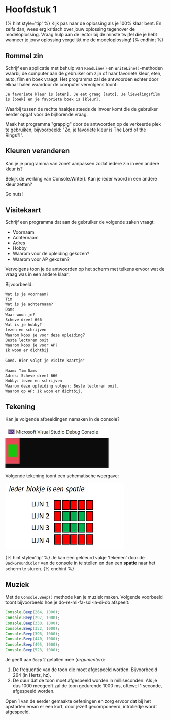 # Hoofdstuk 1

{% hint style='tip' %}
Kijk pas naar de oplossing als je 100% klaar bent. En zelfs dan, wees erg kritisch over jouw oplossing tegenover de modeloplossing. Vraag hulp aan de lector bij de minste twijfel die je hebt wanneer je jouw oplossing vergelijkt me de modeloplossing! 
{% endhint %}


## Rommel zin

Schrijf een applicatie met behulp van ``ReadLine()`` en ``WriteLine()``-methoden waarbij de computer aan de gebruiker om zijn of haar favoriete kleur, eten, auto, film en boek vraagt. Het programma zal de antwoorden echter door elkaar halen waardoor de computer vervolgens toont: 


```text
Je favoriete kleur is [eten]. Je eet graag [auto]. Je lievelingsfilm is [boek] en je favoriete boek is [kleur].
```

Waarbij tussen de rechte haakjes steeds de invoer komt die de gebruiker eerder opgaf voor de bijhorende vraag.

Maak het programma "grappig" door de antwoorden op de verkeerde plek te gebruiken, bijvoorbeeld: "Zo, je favoriete kleur is The Lord of the Rings?!".

## Kleuren veranderen

Kan je je programma van zonet aanpassen zodat iedere zin in een andere kleur is?

Bekijk de werking van Console.Write(). Kan je ieder woord in een andere kleur zetten?

Go nuts!

## Visitekaart

Schrijf een programma dat aan de gebruiker de volgende zaken vraagt:

* Voornaam
* Achternaam
* Adres
* Hobby
* Waarom voor de opleiding gekozen?
* Waarom voor AP gekozen?

Vervolgens toon je de antwoorden op het scherm met telkens ervoor wat de vraag was in een andere klaar:

Bijvoorbeeld:

```text
Wat is je voornaam?
Tim
Wat is je achternaam?
Dams
Waar woon je?
Scheve dreef 666
Wat is je hobby?
lezen en schrijven
Waarom koos je voor deze opleiding?
Beste lectoren ooit
Waarom koos je voor AP?
Ik woon er dichtbij

Goed. Hier volgt je visite kaartje"

Naam: Tim Dams
Adres: Scheve dreef 666
Hobby: lezen en schrijven
Waarom deze opleiding volgen: Beste lectoren ooit.
Waarom op AP: Ik woon er dichtbij.
```



## Tekening

Kan je volgende afbeeldingen namaken in de console?

![](../assets/0_intro/exbol.jpg)

Volgende tekening toont een schematische weergave:

![](../assets/1_csharpbasics/kleur.jpg)

{% hint style='tip' %}
Je kan een gekleurd vakje 'tekenen' door de ``BackGroundColor`` van de console in te stellen en dan een **spatie** naar het scherm te sturen.
{% endhint %}

## Muziek

Met de ``Console.Beep()`` methode kan je muziek maken. Volgende voorbeeld toont bijvoorbeeld hoe je do-re-mi-fa-sol-la-si-do afspeelt:

```java
Console.Beep(264, 1000);
Console.Beep(297, 1000);
Console.Beep(330, 1000);
Console.Beep(352, 1000);
Console.Beep(396, 1000);
Console.Beep(440, 1000);
Console.Beep(495, 1000);
Console.Beep(528, 1000);
```

Je geeft aan ``Beep`` 2 getallen mee (*argumenten*):

1. De frequentie van de toon die moet afgespeeld worden. Bijvoorbeeld 264 (in Hertz, hz).
2. De duur dat de toon moet afgespeeld worden in milliseconden. Als je dus 1000 meegeeft zal de toon gedurende 1000 ms, oftewel 1 seconde, afgespeeld worden.

Open 1 van de eerder gemaakte oefeningen en zorg ervoor dat bij het opstarten ervan er een kort, door jezelf gecomponeerd, introliedje wordt afgespeeld.

